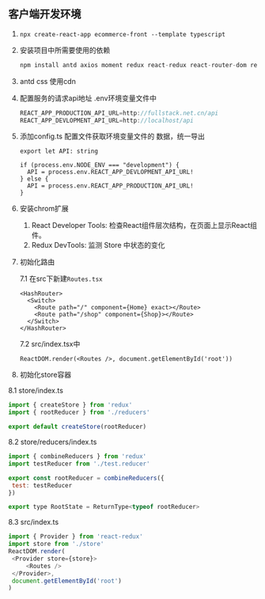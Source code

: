 ## 客户端开发环境

1. `npx create-react-app ecommerce-front --template typescript`

2. 安装项目中所需要使用的依赖

   ```js
   npm install antd axios moment redux react-redux react-router-dom redux-saga connected-react-router redux-devtools-extension @types/react-redux @types/react-router-dom
   ```

3. antd css 使用cdn

4. 配置服务的请求api地址 .env环境变量文件中

   ```js
   REACT_APP_PRODUCTION_API_URL=http://fullstack.net.cn/api
   REACT_APP_DEVLOPMENT_API_URL=http://localhost/api
   ```

5. 添加config.ts 配置文件获取环境变量文件的 数据，统一导出

   ```tsx
   export let API: string
   
   if (process.env.NODE_ENV === "development") {
     API = process.env.REACT_APP_DEVLOPMENT_API_URL!
   } else {
     API = process.env.REACT_APP_PRODUCTION_API_URL!
   }
   ```

6. 安装chrom扩展

   1. React Developer Tools: 检查React组件层次结构，在页面上显示React组件。
   2. Redux DevTools: 监测 Store 中状态的变化

7. 初始化路由

   7.1 在src下新建`Routes.tsx`

   ```react
   <HashRouter>
     <Switch>
       <Route path="/" component={Home} exact></Route>
       <Route path="/shop" component={Shop}></Route>
     </Switch>
   </HashRouter>
   ```

   7.2  src/index.tsx中

   ```react
   ReactDOM.render(<Routes />, document.getElementById('root'))
   ```

8.  初始化store容器

   8.1  store/index.ts

   ```js
   import { createStore } from 'redux'
   import { rootReducer } from './reducers'
   
   export default createStore(rootReducer)
   ```

   8.2 store/reducers/index.ts

   ```js
   import { combineReducers } from 'redux'
   import testReducer from './test.reducer'
   
   export const rootReducer = combineReducers({
   	test: testReducer
   })
   
   export type RootState = ReturnType<typeof rootReducer>
   ```

   8.3 src/index.ts

   ```js
   import { Provider } from 'react-redux'
   import store from './store'
   ReactDOM.render(
   	<Provider store={store}>
   		<Routes />
   	</Provider>,
   	document.getElementById('root')
   )
   ```

   
